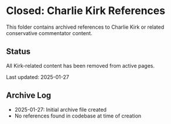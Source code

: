 # Closed: Charlie Kirk References

This folder contains archived references to Charlie Kirk or related conservative commentator content.

## Status
All Kirk-related content has been removed from active pages.

Last updated: 2025-01-27

## Archive Log
- 2025-01-27: Initial archive file created
- No references found in codebase at time of creation

